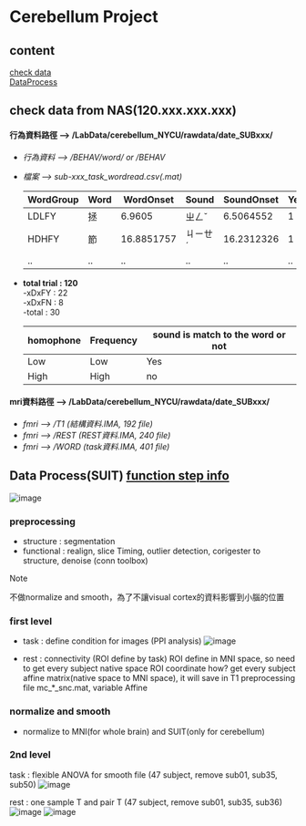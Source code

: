 # Cerebellum Project
## content   
[check data](#checkdata)  
[DataProcess](#dataprocess)  
    
## <a name="checkdata"></a> check data from NAS(120.xxx.xxx.xxx)
#### **行為資料路徑** --> /LabData/cerebellum_NYCU/rawdata/date_SUBxxx/
- *行為資料 --> /BEHAV/word/ or /BEHAV*     
- *檔案  --> sub-xxx_task_wordread.csv(.mat)*
  
  | WordGroup | Word | WordOnset | Sound | SoundOnset | YesTrial | Response | ResponseTime | CorrectResponse |
  | --------- | ---- | --------- | ----- | ---------- | -------- | -------- | ------------ | --------------- |
  | LDLFY | 拯 | 6.9605 |	ㄓㄥˇ |	6.5064552 |	1	|	NaN |	NaN | NaN |
  | HDHFY |	節 | 16.8851757 | ㄐㄧㄝˊ | 16.2312326 |	1 |	2@ |	0.587837 | 1 |
  | .. | .. | .. | .. | .. | .. | .. | .. | .. |

- **total trial : 120**  
  -xDxFY : 22  
  -xDxFN : 8  
  -total : 30  

  | homophone  | Frequency | sound is match to the word or not |
  | -- | -- | -- |
  | Low | Low | Yes |
  | High | High | no |


#### **mri資料路徑** --> /LabData/cerebellum_NYCU/rawdata/date_SUBxxx/
- *fmri --> /T1  (結構資料.IMA, 192 file)* 
- *fmri --> /REST  (REST資料.IMA, 240 file)* 
- *fmri --> /WORD  (task資料.IMA, 401 file)*

     
  
## <a name="dataprocess"></a> Data Process(SUIT) [function step info](./code/suit/README.md)
![image](https://github.com/user-attachments/assets/e4bd7c81-f994-4a26-a9b5-87acabb8e039)

### preprocessing
- structure : segmentation
- functional : realign, slice Timing, outlier detection, corigester to structure, denoise (conn toolbox)
     
> [!Note]
> 不做normalize and smooth，為了不讓visual cortex的資料影響到小腦的位置
  
### first level
- task : define condition for images (PPI analysis)
![image](https://github.com/user-attachments/assets/f09f7d03-1faa-47ff-b703-df6ca2a31f13)
  
- rest : connectivity (ROI define by task)
  ROI define in MNI space, so need to get every subject native space ROI coordinate
  how? get every subject affine matrix(native space to MNI space), it will save in T1 preprocessing file mc_*_snc.mat, variable Affine
  
### normalize and smooth
- normalize to MNI(for whole brain) and SUIT(only for cerebellum)
  
### 2nd level
task : flexible ANOVA for smooth file (47 subject, remove sub01, sub35, sub50)
![image](https://github.com/user-attachments/assets/b3d79ddd-614a-4c7d-8b53-306c47e603d8)
   
rest : one sample T and pair T (47 subject, remove sub01, sub35, sub36)
![image](https://github.com/user-attachments/assets/0a615284-d042-4dd7-8d3e-c3d74c3322e5)
![image](https://github.com/user-attachments/assets/0117f515-22e5-4561-a1eb-bc496659a268)


    
  

